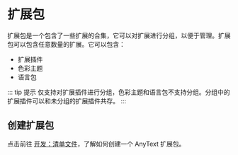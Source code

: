 # 扩展包
扩展包是一个包含了一些扩展的合集，它可以对扩展进行分组，以便于管理。扩展包可以包含任意数量的扩展。它可以包含：
- 扩展插件
- 色彩主题
- 语言包

::: tip 提示
仅支持对扩展插件进行分组，色彩主题和语言包不支持分组。分组中的扩展插件可以和未分组的扩展插件共存。
:::

## 创建扩展包
点击前往 [开发：清单文件](/guide/manifest)，了解如何创建一个 AnyText 扩展包。
